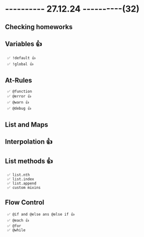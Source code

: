 # ---------- 27.12.24 ----------(32)

## Checking homeworks

## Variables 👍

     ✅ !default 👍
     ✅ !global 👍

## At-Rules

     ✅ @function
     ✅ @error 👍
     ✅ @warn 👍
     ✅ @debug 👍

## List and Maps

## Interpolation 👍

## List methods 👍

     ✅ list.nth
     ✅ list.index
     ✅ list.append
     ✅ custom mixins

## Flow Control

     ✅ @if and @else ans @else if 👍
     ✅ @each 👍
     ✅ @for
     ✅ @while
